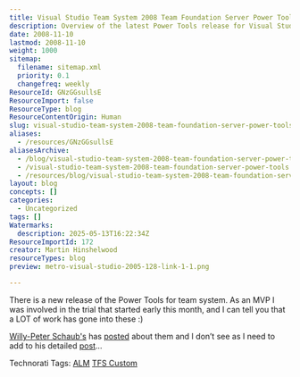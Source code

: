 ```yaml
---
title: Visual Studio Team System 2008 Team Foundation Server Power Tools
description: Overview of the latest Power Tools release for Visual Studio Team System 2008 Team Foundation Server, highlighting new features and improvements for ALM and TFS customisation.
date: 2008-11-10
lastmod: 2008-11-10
weight: 1000
sitemap:
  filename: sitemap.xml
  priority: 0.1
  changefreq: weekly
ResourceId: GNzGGsullsE
ResourceImport: false
ResourceType: blog
ResourceContentOrigin: Human
slug: visual-studio-team-system-2008-team-foundation-server-power-tools
aliases:
  - /resources/GNzGGsullsE
aliasesArchive:
  - /blog/visual-studio-team-system-2008-team-foundation-server-power-tools
  - /visual-studio-team-system-2008-team-foundation-server-power-tools
  - /resources/blog/visual-studio-team-system-2008-team-foundation-server-power-tools
layout: blog
concepts: []
categories:
  - Uncategorized
tags: []
Watermarks:
  description: 2025-05-13T16:22:34Z
ResourceImportId: 172
creator: Martin Hinshelwood
resourceTypes: blog
preview: metro-visual-studio-2005-128-link-1-1.png

---
```

There is a new release of the Power Tools for team system. As an MVP I was involved in the trial that started early this month, and I can tell you that a LOT of work has gone into these :)

[Willy-Peter Schaub's](http://dotnet.org.za/willy/default.aspx) has [posted](http://dotnet.org.za/willy/archive/2008/11/09/visual-studio-team-system-2008-team-foundation-server-power-tools-october-2008-release.aspx) about them and I don’t see as I need to add to his detailed [post](http://dotnet.org.za/willy/archive/2008/11/09/visual-studio-team-system-2008-team-foundation-server-power-tools-october-2008-release.aspx)…

Technorati Tags: [ALM](http://technorati.com/tags/ALM) [TFS Custom](http://technorati.com/tags/TFS+Custom)
